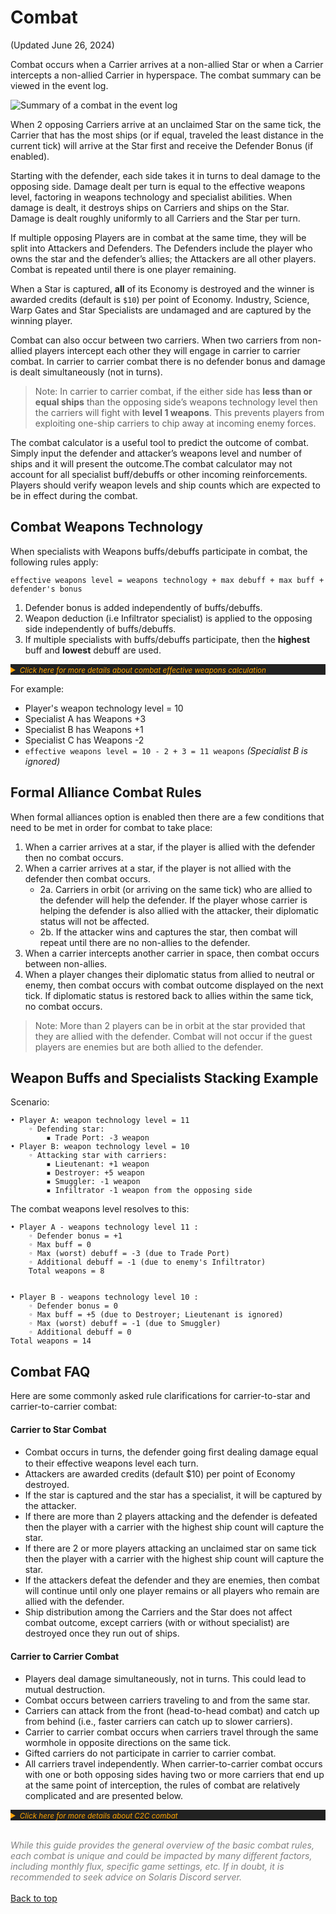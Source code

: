 # Combat
(Updated June 26, 2024)

Combat occurs when a Carrier arrives at a non-allied Star or when a Carrier intercepts a non-allied Carrier in hyperspace. The combat summary can be viewed in the event log.

![Summary of a combat in the event log](img/combat-summary.png)

When 2 opposing Carriers arrive at an unclaimed Star on the same tick, the Carrier that has the most ships (or if equal, traveled the least distance in the current tick) will arrive at the Star first and receive the Defender Bonus (if enabled).

Starting with the defender, each side takes it in turns to deal damage to the opposing side. Damage dealt per turn is equal to the effective weapons level, factoring in weapons technology and specialist abilities. When damage is dealt, it destroys ships on Carriers and ships on the Star. Damage is dealt roughly uniformly to all Carriers and the Star per turn.

If multiple opposing Players are in combat at the same time, they will be split into Attackers and Defenders. The Defenders include the player who owns the star and the defender’s allies; the Attackers are all other players. Combat is repeated until there is one player remaining.

When a Star is captured, **all** of its Economy is destroyed and the winner is awarded credits (default is `$10`) per point of Economy. Industry, Science, Warp Gates and Star Specialists are undamaged and are captured by the winning player.

Combat can also occur between two carriers. When two carriers from non-allied players intercept each other they will engage in carrier to carrier combat. In carrier to carrier combat there is no defender bonus and damage is dealt simultaneously (not in turns).

> Note: In carrier to carrier combat, if the either side has **less than or equal ships** than the opposing side’s weapons technology level then the carriers will fight with **level 1 weapons**. This prevents players from exploiting one-ship carriers to chip away at incoming enemy forces.

The combat calculator is a useful tool to predict the outcome of combat. Simply input the defender and attacker’s weapons level and number of ships and it will present the outcome.The combat calculator may not account for all specialist buff/debuffs or other incoming reinforcements. Players should verify weapon levels and ship counts which are expected to be in effect during the combat.


## Combat Weapons Technology

When specialists with Weapons buffs/debuffs participate in combat, the following rules apply:

`effective weapons level = weapons technology + max debuff + max buff + defender's bonus`

1. Defender bonus is added independently of buffs/debuffs.
2. Weapon deduction (i.e Infiltrator specialist) is applied to the opposing side independently of buffs/debuffs.
3. If multiple specialists with buffs/debuffs participate, then the **highest** buff and **lowest** debuff are used.


<details markdown="1" style="color:orange;background-color:#222222">
<summary><small><i>Click here for more details about combat effective weapons calculation</i></small></summary>

`effective weapons level = weapons technology level + max debuff + max buff + combined defender bonus + deduction by enemy`

* `weapons technology level` = largest technology level available to any of the players participating on the player’s side in a combat

* `max debuff` = lowest (worst) debuff from any of the specialist belonging to any of the players participating on player’s side; debuff is negative, so it lowers the effective weapons level of the player’s side; debuffs do not stack, only the lowest one is used
    * Both Star and Carrier specialist with weapon debuffs are included in this category

* `max buff` = highest (best) buff from any of the specialist belonging to any of the players participating on player’s side; buff is positive, so it increases the effective weapons level of the player’s side; buffs do not stack, only the highest one is used
    * Only Star specialist that provides weapon buff in this category is War Machine

* `combined defender bonus` = defender bonus + asteroid field bonus + orbital cannon bonus (this is applicable at a Star only)
    * Orbital Cannon falls under this category and would stack with any other weapon buff

* `deduction by enemy` = lowest (worst) deduction imposed by an enemy’s specialist available to any of the players on enemy’s side; deduction by enemy is negative, so it lowers the effective weapons level of the player’s side; deductions by enemy do not stack, only the lowest (largest negative) one is used

If calculated effective weapons level < 1, then effective weapons level = 1

Notes:

1. Effective weapons level is calculated at the start of the combat and is in effect until combat resolves, even if a carrier weapons specialist runs out of ships mid-combat and is destroyed during the combat.

2. Ship placement does not affect the effective weapons level calculation, as long as the ships participate in the combat. Star defender bonuses and star specialists are in effect even if there are zero ships on the star (i.e., all ships are on carriers orbiting the star).

</details>


For example:

- Player's weapon technology level = 10
- Specialist A has Weapons +3
- Specialist B has Weapons +1
- Specialist C has Weapons -2
- `effective weapons level = 10 - 2 + 3 = 11 weapons` *(Specialist B is ignored)*

## Formal Alliance Combat Rules

When formal alliances option is enabled then there are a few conditions that need to be met in order for combat to take place:

1. When a carrier arrives at a star, if the player is allied with the defender then no combat occurs.
2. When a carrier arrives at a star, if the player is not allied with the defender then combat occurs. 
    * 2a. Carriers in orbit (or arriving on the same tick) who are allied to the defender will help the defender. If the player whose carrier is helping the defender is also allied with the attacker, their diplomatic status will not be affected.
    * 2b. If the attacker wins and captures the star, then combat will repeat until there are no non-allies to the defender.
3. When a carrier intercepts another carrier in space, then combat occurs between non-allies.
4. When a player changes their diplomatic status from allied to neutral or enemy, then combat occurs with combat outcome displayed on the next tick. If diplomatic status is restored back to allies within the same tick, no combat occurs.

> Note: More than 2 players can be in orbit at the star provided that they are allied with the defender. Combat will not occur if the guest players are enemies but are both allied to the defender.


## Weapon Buffs and Specialists Stacking Example

Scenario:

    • Player A: weapon technology level = 11
        ◦ Defending star:
            ▪ Trade Port: -3 weapon
    • Player B: weapon technology level = 10
        ◦ Attacking star with carriers:
            ▪ Lieutenant: +1 weapon
            ▪ Destroyer: +5 weapon
            ▪ Smuggler: -1 weapon
            ▪ Infiltrator -1 weapon from the opposing side

The combat weapons level resolves to this:

    • Player A - weapons technology level 11 :
        ◦ Defender bonus = +1
        ◦ Max buff = 0
        ◦ Max (worst) debuff = -3 (due to Trade Port)
        ◦ Additional debuff = -1 (due to enemy's Infiltrator)
        Total weapons = 8


    • Player B - weapons technology level 10 :
        ◦ Defender bonus = 0
        ◦ Max buff = +5 (due to Destroyer; Lieutenant is ignored)
        ◦ Max (worst) debuff = -1 (due to Smuggler)
        ◦ Additional debuff = 0
    Total weapons = 14


## Combat FAQ

Here are some commonly asked rule clarifications for carrier-to-star and carrier-to-carrier combat:

#### Carrier to Star Combat

- Combat occurs in turns, the defender going ﬁrst dealing damage equal to their effective weapons level each turn.
- Attackers are awarded credits (default $10) per point of Economy destroyed.
- If the star is captured and the star has a specialist, it will be captured by the attacker.
- If there are more than 2 players attacking and the defender is defeated then the player with a carrier with the highest ship count will capture the star.
- If there are 2 or more players attacking an unclaimed star on same tick then the player with a carrier with the highest ship count will capture the star.
- If the attackers defeat the defender and they are enemies, then combat will continue until only one player remains or all players who remain are allied with the defender.
- Ship distribution among the Carriers and the Star does not affect combat outcome, except carriers (with or without specialist) are destroyed once they run out of ships.

#### Carrier to Carrier Combat

- Players deal damage simultaneously, not in turns. This could lead to mutual destruction.
- Combat occurs between carriers traveling to and from the same star. 
- Carriers can attack from the front (head-to-head combat) and catch up from behind (i.e., faster carriers can catch up to slower carriers).
- Carrier to carrier combat occurs when carriers travel through the same wormhole in opposite directions on the same tick.
- Gifted carriers do not participate in carrier to carrier combat.
- All carriers travel independently. When carrier-to-carrier combat occurs with one or both opposing sides having two or more carriers that end up at the same point of interception, the rules of combat are relatively complicated and are presented below.

<details markdown="1" style="color:orange;background-color:#222222">
<summary><i><small>Click here for more details about C2C combat</small></i></summary><br>

Let's assume there are 2 stars, StarA and StarB.
Let carriers A, B, C, D, constructed in this order.

A, B are in the same position on StarA => StarB and owned by Player1.
C, D are in the same position on StarB => StarA and owned by Player2 (who is hostile with Player1).
The positions of A, B and C, D are below 0.2ly in distance, which will be crossed within a tick.

C2C combat is computed:

1. A list of carrier positions is constructed, collecting metadata about the carrier, the current position and the predicted position next tick. 
This list is ordered in what MongoDB calls "natural order", practically likely equivalent to insertion order/age.
2. A carrier graph is constructed, mapping (destination, source) to the carrier position objects traveling between source and destination. The graph looks like this:
(StarA, StarB) => [C, D]
(StarB, StarA) => [A, B]

3. The graph is traversed, in order of insertion of the key. This means that the paths are sorted ascending by the oldest (by natural order) carrier traveling on them.
For each carrier X traveling on that path (in natural order, starting with oldest), all other carriers are checked if they will collide head-on or be overtaken by X within the next tick.
Gift carriers and carriers with combat-avoiding specialists are filtered out.

4. Combat ensues if one of the carriers collected in 3 is not allied to X's owner.

In this example, it means that A will fight the group of C, D.

</details>

<span style="color:grey">

\
*While this guide provides the general overview of the basic combat rules, each combat is unique and could be impacted by many different factors, including monthly flux, specific game settings, etc. If in doubt, it is recommended to seek advice on Solaris Discord server.*
\
\
<a href="#top">Back to top</a>
